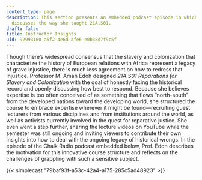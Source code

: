 ```yaml
---
content_type: page
description: This section presents an embedded podcast episode in which Prof. Edoh
  discusses the way she taught 21A.S01.
draft: false
title: Instructor Insights
uid: 92993160-a5f2-4e6d-afe6-e0b38d7f9c5f
---
```

Though there’s widespread consensus that the slavery and colonization that characterize the history of European relations with Africa represent a legacy of grave injustice, there is much less agreement on how to redress that injustice. Professor M. Amah Edoh designed *21A.S01 Reparations for Slavery and Colonization* with the goal of honestly facing the historical record and openly discussing how best to respond. Because she believes expertise is too often conceived of as something that flows “north-south” from the developed nations toward the developing world, she structured the course to embrace expertise wherever it might be found—recruiting guest lecturers from various disciplines and from institutions around the world, as well as activists currently involved in the quest for reparative justice. She even went a step further, sharing the lecture videos on YouTube while the semester was still ongoing and inviting viewers to contribute their own insights into how to deal with the ongoing legacy of historical wrongs. In the episode of the Chalk Radio podcast embedded below, Prof. Edoh describes the motivation for this innovative course structure and reflects on the challenges of grappling with such a sensitive subject.

{{< simplecast "79baf93f-a53c-42a4-a175-285c5ad48923" >}}